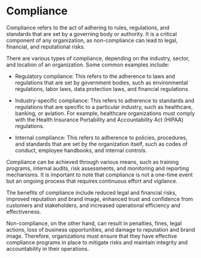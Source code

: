 # Compliance

Compliance refers to the act of adhering to rules, regulations, and standards that are set by a governing body or authority. It is a critical component of any organization, as non-compliance can lead to legal, financial, and reputational risks.

There are various types of compliance, depending on the industry, sector, and location of an organization. Some common examples include:

* Regulatory compliance: This refers to the adherence to laws and regulations that are set by government bodies, such as environmental regulations, labor laws, data protection laws, and financial regulations.

* Industry-specific compliance: This refers to adherence to standards and regulations that are specific to a particular industry, such as healthcare, banking, or aviation. For example, healthcare organizations must comply with the Health Insurance Portability and Accountability Act (HIPAA) regulations.

* Internal compliance: This refers to adherence to policies, procedures, and standards that are set by the organization itself, such as codes of conduct, employee handbooks, and internal controls.

Compliance can be achieved through various means, such as training programs, internal audits, risk assessments, and monitoring and reporting mechanisms. It is important to note that compliance is not a one-time event but an ongoing process that requires continuous effort and vigilance.

The benefits of compliance include reduced legal and financial risks, improved reputation and brand image, enhanced trust and confidence from customers and stakeholders, and increased operational efficiency and effectiveness.

Non-compliance, on the other hand, can result in penalties, fines, legal actions, loss of business opportunities, and damage to reputation and brand image. Therefore, organizations must ensure that they have effective compliance programs in place to mitigate risks and maintain integrity and accountability in their operations.
